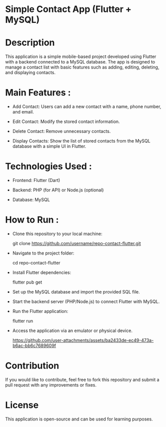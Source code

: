 # Simple Contact App (Flutter + MySQL)

# Description

This application is a simple mobile-based project developed using Flutter with a backend connected to a MySQL database. The app is designed to manage a contact list with basic features such as adding, editing, deleting, and displaying contacts.

# Main Features :

- Add Contact: Users can add a new contact with a name, phone number, and email.

- Edit Contact: Modify the stored contact information.

- Delete Contact: Remove unnecessary contacts.

- Display Contacts: Show the list of stored contacts from the MySQL database with a simple UI in Flutter.

# Technologies Used :

- Frontend: Flutter (Dart)

- Backend: PHP (for API) or Node.js (optional)

- Database: MySQL

# How to Run :

- Clone this repository to your local machine:

  git clone https://github.com/username/repo-contact-flutter.git

- Navigate to the project folder:

  cd repo-contact-flutter

- Install Flutter dependencies:

  flutter pub get

- Set up the MySQL database and import the provided SQL file.

- Start the backend server (PHP/Node.js) to connect Flutter with MySQL.

- Run the Flutter application:

  flutter run

- Access the application via an emulator or physical device.

  https://github.com/user-attachments/assets/ba2433de-ec49-473a-b6ac-bb6c7689609f

# Contribution

If you would like to contribute, feel free to fork this repository and submit a pull request with any improvements or fixes.

# License

This application is open-source and can be used for learning purposes.

